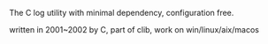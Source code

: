The C log utility with minimal dependency, configuration free.

written in 2001~2002 by C, part of clib, work on win/linux/aix/macos
